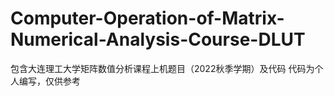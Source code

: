 # Computer-Operation-of-Matrix-Numerical-Analysis-Course-DLUT

包含大连理工大学矩阵数值分析课程上机题目（2022秋季学期）及代码
代码为个人编写，仅供参考
